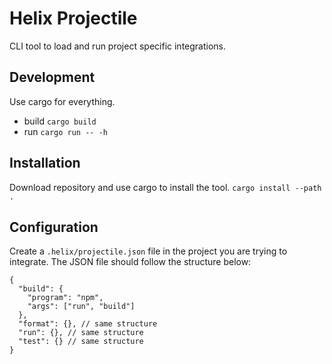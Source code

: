 # Helix Projectile

CLI tool to load and run project specific integrations.

## Development

Use cargo for everything.
- build `cargo build`
- run `cargo run -- -h`

## Installation

Download repository and use cargo to install the tool. `cargo install --path .`

## Configuration

Create a `.helix/projectile.json` file in the project you are trying to integrate. The JSON file should follow the structure below:

``` jsonc
{
  "build": {
    "program": "npm",
    "args": ["run", "build"]
  },
  "format": {}, // same structure
  "run": {}, // same structure
  "test": {} // same structure
}

```

